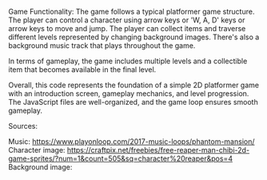 Game Functionality:
The game follows a typical platformer game structure. The player can control a character using arrow keys or 'W, A, D' keys or arrow keys to move and jump. The player can collect items and traverse different levels represented by changing background images. There's also a background music track that plays throughout the game.

In terms of gameplay, the game includes multiple levels and a collectible item that becomes available in the final level.

Overall, this code represents the foundation of a simple 2D platformer game with an introduction screen, gameplay mechanics, and level progression. The JavaScript files are well-organized, and the game loop ensures smooth gameplay.

Sources:

Music: https://www.playonloop.com/2017-music-loops/phantom-mansion/
Character image: https://craftpix.net/freebies/free-reaper-man-chibi-2d-game-sprites/?num=1&count=505&sq=character%20reaper&pos=4
Background image: